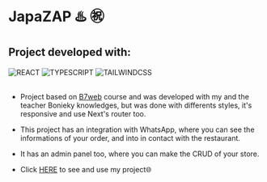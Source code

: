 # JapaZAP ♨️ ㊗️

## Project developed with:

<div style="display:inline_block">
    <img align= "center" src="https://img.shields.io/badge/React-20232A?style=for-the-badge&logo=react&logoColor=61DAFB" alt="REACT">
    <img align= "center" src="https://img.shields.io/badge/TypeScript-007ACC?style=for-the-badge&logo=typescript&logoColor=white" alt="TYPESCRIPT">
    <img align= "center" src="https://img.shields.io/badge/Tailwind_CSS-38B2AC?style=for-the-badge&logo=tailwind-css&logoColor=white" alt="TAILWINDCSS">
</div>
</br>

-   Project based on [B7web](https://lp.b7web.com.br/fullstack) course and was developed with my and the teacher Bonieky knowledges, but was done with differents styles, it's responsive and use Next's router too.

-   This project has an integration with WhatsApp, where you can see the informations of your order, and into in contact with the restaurant.

-   It has an admin panel too, where you can make the CRUD of your store. 

-   Click [HERE](https://japa-zap.vercel.app) to see and use my project🌐
